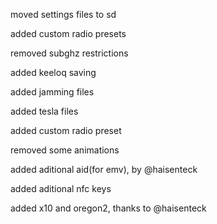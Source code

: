 moved settings files to sd

added custom radio presets

removed subghz restrictions

added keeloq saving

added jamming files

added tesla files

added custom radio preset

removed some animations

added aditional aid(for emv), by @haisenteck

added aditional nfc keys

added x10 and oregon2, thanks to @haisenteck
